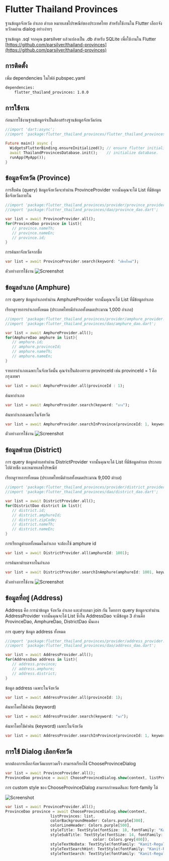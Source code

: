 # Flutter Thailand Provinces

ฐานข้อมูลจังหวัด อำเภอ ตำบล หมายเลขไปรษณีย์ของประเทศไทย สำหรับใช้งานใน Flutter
เลือกจังหวักดผ่าน dialog อย่างง่ายๆ 

ฐานข้อมูล .sql จากคุณ parsilver แล้วแปลงเป็น .db สำหรับ SQLite เพื่อใช้งานใน Flutter
[https://github.com/parsilver/thailand-provinces](https://github.com/parsilver/thailand-provinces)

## การติดตั้ง

เพิ่ม dependencies ในไฟล์ pubspec.yaml

```bash
dependencies:
    flutter_thailand_provinces: 1.0.0
```

## การใช้งาน

ก่อนการใช้งานฐานข้อมูลจำเป็นต้องสร้างฐานข้อมูลจังหวัดก่อน

```dart
//import 'dart:async';
//import 'package:flutter_thailand_provinces/flutter_thailand_provinces.dart';

Future main() async {
  WidgetsFlutterBinding.ensureInitialized(); // ensure flutter initialized.
  await ThailandProvincesDatabase.init();    // initialize database.
  runApp(MyApp());
}
```

## ข้อมูลจังหวัด (Province)

การสืบค้น (query) ข้อมูลจังหวัดจะทำผ่าน ProvinceProvider จากนั้นคุณจะได้ List<ProvinceDao> ที่มีข้อมูลชื่อจังหวัดภายใน

```dart
//import 'package:flutter_thailand_provinces/provider/province_provider.dart';
//import 'package:flutter_thailand_provinces/dao/province_dao.dart';

var list = await ProvinceProvider.all();
for(ProvinceDao province in list){
   // province.nameTh;
   // province.nameEn;
   // province.id;
}
```


การค้นหาจังหวัดจากชื่อ

```dart
var list = await ProvinceProvider.search(keyword: "เชียงใหม่");
```

ตัวอย่างการใช้งาน
![Screenshot](screenshots/a2.gif)

## ข้อมูลอำเภอ (Amphure)

การ query ข้อมูลอำเภอทำผ่าน AmphureProvider จากนั้นคุณจะได้ List<AmphureDao> ที่มีข้อมูลอำเภอ

เรียกดูรายการอำเภอทั้งหมด (ประเทศไทยมีอำเภอทั้งหมดประมาณ 1,000 อำเภอ)

```dart
//import 'package:flutter_thailand_provinces/provider/amphure_provider.dart';
//import 'package:flutter_thailand_provinces/dao/amphure_dao.dart';

var list = await AmphureProvider.all();
for(AmphureDao amphure in list){
   // amphure.id;
   // amphure.provinceId;
   // amphure.nameTh;
   // amphure.nameEn;
}
```

รายการอำเภอเฉพาะในจังหวัดนั้น คุณจำเป็นต้องทราบ provinceId 
เช่น provinceId = 1 คือ กรุงเทพฯ

```dart
var list = await AmphureProvider.all(provinceId : 1);
```

ค้นหาอำเภอ
```dart
var list = await AmphureProvider.search(keyword: "บาง");
```


ค้นหาอำเภอเฉพาะในจังหวัด
```dart
var list = await AmphureProvider.searchInProvince(provinceId: 1, keyword: "บาง");
```

ตัวอย่างการใช้งาน
![Screenshot](screenshots/a3.gif)

## ข้อมูลตำบล (District)

การ query ข้อมูลตำบลทำผ่าน DistrictProvider จากนั้นคุณจะได้ List<DistrictDao> ที่มีข้อมูลตำบล
ประกอบไปด้วยชือ และหมายเลขไปรษณีย์

เรียกดูรายการทั้งหมด (ประเทศไทยมีตำบลทั้งหมดประมาณ 9,000 ตำบล)

```dart
//import 'package:flutter_thailand_provinces/provider/district_provider.dart';
//import 'package:flutter_thailand_provinces/dao/district_dao.dart';

var list = await DistrictProvider.all();
for(DistrictDao district in list){
   // district.id;
   // district.amphureId;
   // district.zipCode;
   // district.nameTh;
   // district.nameEn;
}
```

การเรียกดูตำบลทั้งหมดในอำเภอ จะต้องใช้ amphure id

```dart
var list = await DistrictProvider.all(amphureId: 1001);
```

การค้นหาตำบลจากในอำเภอ

```dart
var list = await DistrictProvider.searchInAmphure(amphureId: 1001, keyword: "แม่เมาะ");
```


ตัวอย่างการใช้งาน
![Screenshot](screenshots/1.png)

## ข้อมูลที่อยู่ (Address)

Address คือ การนำข้อมูล จังหวัด อำเภอ และตำบลมา join กัน โดยการ query ข้อมูลจะทำผ่าน AddressProvider จากนั้นคุณจะได้ List<AddressDao> ซึ่งใน AddressDao จะมีข้อมูล 3 ส่วนคือ ProvinceDao, AmphureDao, DistrictDao นั่นเอง

การ query ข้อมูล address ทั้งหมด

```dart
//import 'package:flutter_thailand_provinces/provider/address_provider.dart';
//import 'package:flutter_thailand_provinces/dao/address_dao.dart';

var list = await AddressProvider.all();
for(AddressDao address in list){
   // address.province;
   // address.amphure;
   // address.district;
}
```

ข้อมูล address เฉพาะในจังหวัด
```dart
var list = await AddressProvider.all(provinceId: 1);
```

ค้นหาโดยใช้คำค้น (keyword)

```dart
var list = await AddressProvider.search(keyword: "นา");
```

ค้นหาโดยใช้คำค้น (keyword) เฉพาะในจังหวัด

```dart
var list = await AddressProvider.searchInProvince(provinceId: 1, keyword: "101");
```

## การใช้ Dialog เลือกจังหวัด
หากต้องการเลือกจังหวัดแบบรวดเร็ว สามารถเรียกใช้ ChooseProvinceDialog 
```dart
var list = await ProvinceProvider.all();
ProvinceDao province = await ChooseProvinceDialog.show(context, listProvinces: list);
```

การ custom style ของ ChooseProvinceDialog สามารถกำหนดสีและ font-family ได้

![Screenshot](screenshots/a1.gif)

```dart
var list = await ProvinceProvider.all();
ProvinceDao province = await ChooseProvinceDialog.show(context,
                    listProvinces: list,
                    colorBackgroundHeader: Colors.purple[300],
                    colorLineHeader: Colors.purple[500],
                    styleTitle: TextStyle(fontSize: 18, fontFamily: "Kanit-Regular"),
                    styleSubTitle: TextStyle(fontSize: 14, fontFamily: "Kanit-Regular", 
                                       color: Colors.grey[400]),
                    styleTextNoData: TextStyle(fontFamily: "Kanit-Regular"),
                    styleTextSearchHint: TextStyle(fontFamily: "Kanit-Regular"),
                    styleTextSearch: TextStyle(fontFamily: "Kanit-Regular"));
                  
```

